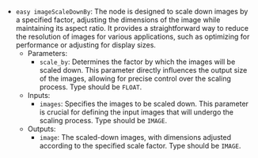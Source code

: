 - `easy imageScaleDownBy`: The node is designed to scale down images by a specified factor, adjusting the dimensions of the image while maintaining its aspect ratio. It provides a straightforward way to reduce the resolution of images for various applications, such as optimizing for performance or adjusting for display sizes.
    - Parameters:
        - `scale_by`: Determines the factor by which the images will be scaled down. This parameter directly influences the output size of the images, allowing for precise control over the scaling process. Type should be `FLOAT`.
    - Inputs:
        - `images`: Specifies the images to be scaled down. This parameter is crucial for defining the input images that will undergo the scaling process. Type should be `IMAGE`.
    - Outputs:
        - `image`: The scaled-down images, with dimensions adjusted according to the specified scale factor. Type should be `IMAGE`.

